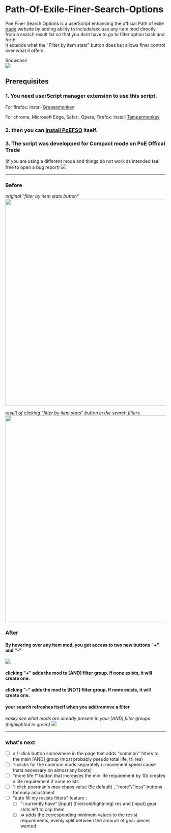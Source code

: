 # Path-Of-Exile-Finer-Search-Options
Poe Finer Search Options is a userScript enhancing the official Path of exile [trade](https://www.pathofexile.com/trade) website by adding ability to include/excluse any item mod directly from a search result list so that you dont have to go to filter option back and forth.  
It extends what the "Filter by item stats" button does but allows finer control over what it offers.

*Showcase*  
![](https://github.com/maxbourdarie/Path-Of-Exile-Finer-Search-Options/blob/master/images/Poe-finer-search-video-showcase.gif)

## Prerequisites
### 1. You need userScript manager extension to use this script. 

For firefox:
install [Greasemonkey](https://addons.mozilla.org/en-US/firefox/addon/greasemonkey/)

For chrome, Microsoft Edge, Safari, Opera, Firefox:
install [Tampermonkey](https://www.tampermonkey.net)

### 2. then you can [Install PoEFSO](https://github.com/maxbourdarie/Path-Of-Exile-Finer-Search-Options/raw/master/poe-finer-search-options.user.js) itself.

### 3. The script was developped for Compact mode on PoE Offical Trade
(if you are using a different mode and things do not work as intended feel free to open a bug report)
![](https://i.imgur.com/6Ro8Jts.png)

---


### Before
*original "filter by item stats button"*  
<img width="650px" src="https://i.imgur.com/qDm5lnz.png">

*result of clicking "filter by item stats" button in the search filters*  
<img width="650px" src="https://github.com/maxbourdarie/Path-Of-Exile-Finer-Search-Options/blob/master/images/filter-by-item-stats-result.png">


### After

#### By hovering over any item mod, you got access to two new buttons "+" and "-"
![](https://github.com/maxbourdarie/Path-Of-Exile-Finer-Search-Options/blob/master/images/finer-search-buttons.png)

#### clicking "+" adds the mod to [AND] filter group. If none exists, it will create one.
#### clicking "-" adds the mod to [NOT] filter group. If none exists, it will create one.
#### your search refreshes itself when you add/remove a filter

*easily see what mods are already present in your [AND] filter groups (highlighted in green)*
![](https://github.com/maxbourdarie/Path-Of-Exile-Finer-Search-Options/blob/master/images/finer-search-filtered-stat.png)

---

### what's next
- [ ] a 1-click button somewhere in the page that adds "common" filters to the main [AND] group (most probably pseudo total life, tri res)
- [ ] 1-clicks for the common mods separately (+movement speed cause thats necessary on almost any boots)
- [ ] "more life !" button that increases the min life requirement by 10/ creates a life requirement if none exists
- [ ] 1-click poorman's max chaos value (5c default) , "more"/"less" buttons for easy adjustment
- [ ] "auto fill my resists filters" feature : 
  - [ ] "i currently have" \[input\] (fire/cold/lightning) res and \[input\] gear slots left to cap them
  - [ ] => adds the corresponding minimum values to the resist requirements, evenly split between the amount of gear pieces wanted
